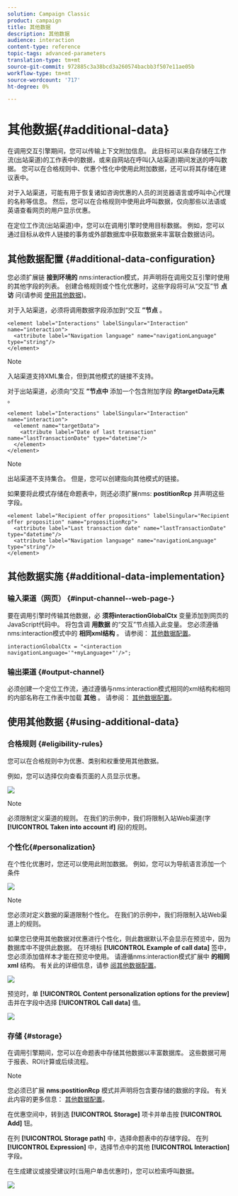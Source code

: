 ```yaml
---
solution: Campaign Classic
product: campaign
title: 其他数据
description: 其他数据
audience: interaction
content-type: reference
topic-tags: advanced-parameters
translation-type: tm+mt
source-git-commit: 972885c3a38bcd3a260574bacbb3f507e11ae05b
workflow-type: tm+mt
source-wordcount: '717'
ht-degree: 0%

---
```



# 其他数据{#additional-data}

在调用交互引擎期间，您可以传输上下文附加信息。 此目标可以来自存储在工作流(出站渠道)的工作表中的数据，或来自网站在呼叫(入站渠道)期间发送的呼叫数据。 您可以在合格规则中、优惠个性化中使用此附加数据，还可以将其存储在建议表中。

对于入站渠道，可能有用于恢复诸如咨询优惠的人员的浏览器语言或呼叫中心代理的名称等信息。 然后，您可以在合格规则中使用此呼叫数据，仅向那些以法语或英语查看网页的用户显示优惠。

在定位工作流(出站渠道)中，您可以在调用引擎时使用目标数据。 例如，您可以通过目标从收件人链接的事务或外部数据库中获取数据来丰富联合数据访问。

## 其他数据配置 {#additional-data-configuration}

您必须扩展链 **接到环境的** nms:interaction模式，并声明将在调用交互引擎时使用的其他字段的列表。 创建合格规则或个性化优惠时，这些字段将可从“交互”节 **点访** 问(请参阅 [使用其他数据](#using-additional-data))。

对于入站渠道，必须将调用数据字段添加到“交互 **”节点** 。

```
<element label="Interactions" labelSingular="Interaction" name="interaction">
  <attribute label="Navigation language" name="navigationLanguage" type="string"/>
</element>
```

>[!NOTE]
>
>入站渠道支持XML集合，但到其他模式的链接不支持。

对于出站渠道，必须向“交互 **”节点中** 添加一个包含附加字段 **的targetData元素** 。

```
<element label="Interactions" labelSingular="Interaction" name="interaction">
  <element name="targetData">
    <attribute label="Date of last transaction" name="lastTransactionDate" type="datetime"/>
  </element>
</element>
```

>[!NOTE]
>
>出站渠道不支持集合。 但是，您可以创建指向其他模式的链接。

如果要将此模式存储在命题表中，则还必须扩展nms: **postitionRcp** 并声明这些字段。

```
<element label="Recipient offer propositions" labelSingular="Recipient offer proposition" name="propositionRcp">
  <attribute label="Last transaction date" name="lastTransactionDate" type="datetime"/>
  <attribute label="Navigation language" name="navigationLanguage" type="string"/>
</element>
```

## 其他数据实施 {#additional-data-implementation}

### 输入渠道（网页） {#input-channel--web-page-}

要在调用引擎时传输其他数据，必 **须将interactionGlobalCtx** 变量添加到网页的JavaScript代码中。 将包含调 **用数据** 的“交互”节点插入此变量。 您必须遵循nms:interaction模式中的 **相同xml结构** 。 请参阅： [其他数据配置](#additional-data-configuration)。

```
interactionGlobalCtx = "<interaction navigationLanguage='"+myLanguage+"'/>";
```

### 输出渠道 {#output-channel}

必须创建一个定位工作流，通过遵循与nms:interaction模式相同的xml结构和相同的内部名称在工作表中加载 **其他** 。 请参阅： [其他数据配置](#additional-data-configuration)。

## 使用其他数据 {#using-additional-data}

### 合格规则 {#eligibility-rules}

您可以在合格规则中为优惠、类别和权重使用其他数据。

例如，您可以选择仅向查看页面的人员显示优惠。

![](assets/ita_calldata_query.png)

>[!NOTE]
>
>必须限制定义渠道的规则。 在我们的示例中，我们将限制入站Web渠道(字&#x200B;**[!UICONTROL Taken into account if]** 段)的规则。

### 个性化{#personalization}

在个性化优惠时，您还可以使用此附加数据。 例如，您可以为导航语言添加一个条件

![](assets/ita_calldata_perso.png)

>[!NOTE]
>
>您必须对定义数据的渠道限制个性化。 在我们的示例中，我们将限制入站Web渠道上的规则。

如果您已使用其他数据对优惠进行个性化，则此数据默认不会显示在预览中，因为数据库中不提供此数据。 在环境标 **[!UICONTROL Example of call data]** 签中，您必须添加值样本才能在预览中使用。 请遵循nms:interaction模式扩展中 **的相同xml** 结构。 有关此的详细信息，请参 [阅其他数据配置](#additional-data-configuration)。

![](assets/ita_calldata_preview.png)

预览时，单 **[!UICONTROL Content personalization options for the preview]** 击并在字段中选择 **[!UICONTROL Call data]** 值。

![](assets/ita_calldata_preview2.png)

### 存储 {#storage}

在调用引擎期间，您可以在命题表中存储其他数据以丰富数据库。 这些数据可用于报表、ROI计算或后续流程。

>[!NOTE]
>
>您必须已扩展 **nms:postitionRcp** 模式并声明将包含要存储的数据的字段。 有关此内容的更多信息： [其他数据配置](#additional-data-configuration)。

在优惠空间中，转到选 **[!UICONTROL Storage]** 项卡并单击按 **[!UICONTROL Add]** 钮。

在列 **[!UICONTROL Storage path]** 中，选择命题表中的存储字段。 在列 **[!UICONTROL Expression]** 中，选择节点中的其他 **[!UICONTROL Interaction]** 字段。

在生成建议或接受建议时(当用户单击优惠时)，您可以检索呼叫数据。

![](assets/ita_calldata_storage.png)

